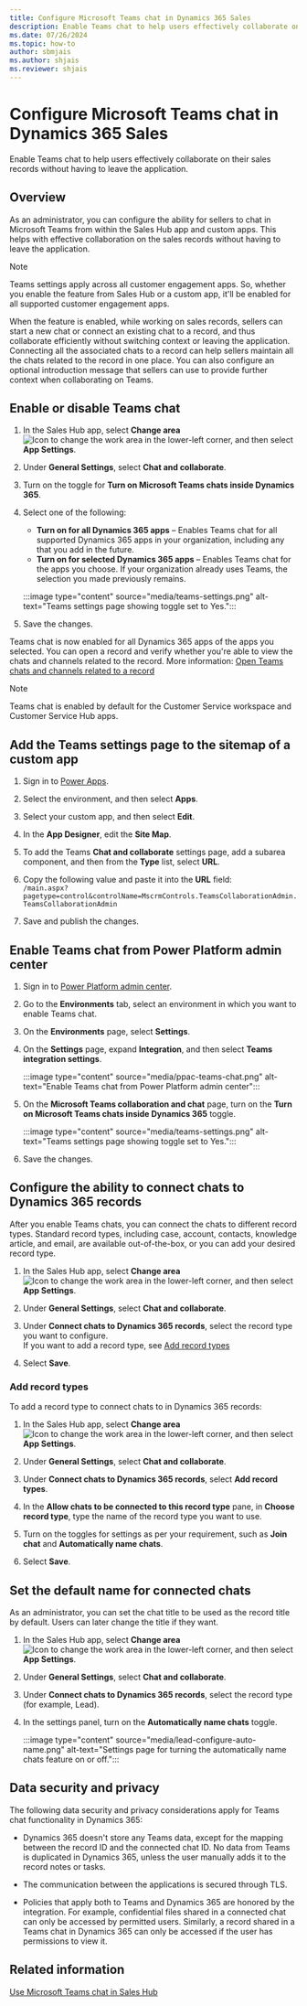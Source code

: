 ```yaml
---
title: Configure Microsoft Teams chat in Dynamics 365 Sales 
description: Enable Teams chat to help users effectively collaborate on their sales records without having to leave the application.
ms.date: 07/26/2024
ms.topic: how-to
author: sbmjais
ms.author: shjais
ms.reviewer: shjais 
---
```


# Configure Microsoft Teams chat in Dynamics 365 Sales

Enable Teams chat to help users effectively collaborate on their sales records without having to leave the application.

## Overview

As an administrator, you can configure the ability for sellers to chat in Microsoft Teams from within the Sales Hub app and custom apps. This helps with effective collaboration on the sales records without having to leave the application.

> [!NOTE]
> Teams settings apply across all customer engagement apps. So, whether you enable the feature from Sales Hub or a custom app, it'll be enabled for all supported customer engagement apps.

When the feature is enabled, while working on sales records, sellers can start a new chat or connect an existing chat to a record, and thus collaborate efficiently without switching context or leaving the application. Connecting all the associated chats to a record can help sellers maintain all the chats related to the record in one place. You can also configure an optional introduction message that sellers can use to provide further context when collaborating on Teams.

## Enable or disable Teams chat

1. In the Sales Hub app, select **Change area** ![Icon to change the work area](media/change-area-icon.png) in the lower-left corner, and then select **App Settings**.

2. Under **General Settings**, select **Chat and collaborate**.

3. Turn on the toggle for **Turn on Microsoft Teams chats inside Dynamics 365**.

4. Select one of the following:

    - **Turn on for all Dynamics 365 apps** – Enables Teams chat for all supported Dynamics 365 apps in your organization, including any that you add in the future.
    - **Turn on for selected Dynamics 365 apps** – Enables Teams chat for the apps you choose. If your organization already uses Teams, the selection you made previously remains.

    :::image type="content" source="media/teams-settings.png" alt-text="Teams settings page showing toggle set to Yes.":::

5. Save the changes.

Teams chat is now enabled for all Dynamics 365 apps of the apps you selected. You can open a record and verify whether you're able to view the chats and channels related to the record. More information: [Open Teams chats and channels related to a record](using-teams-chat-in-dynamics.md#open-teams-chats-and-channels-related-to-a-record)

> [!NOTE]
> Teams chat is enabled by default for the Customer Service workspace and Customer Service Hub apps.


## Add the Teams settings page to the sitemap of a custom app

1. Sign in to [Power Apps](https://make.powerapps.com/).

2. Select the environment, and then select **Apps**. 

3. Select your custom app, and then select **Edit**.

4. In the **App Designer**, edit the **Site Map**.

5. To add the Teams **Chat and collaborate** settings page, add a subarea component, and then from the **Type** list, select  **URL**.

6.  Copy the following value and paste it into the **URL** field:  
    ```/main.aspx?pagetype=control&controlName=MscrmControls.TeamsCollaborationAdmin.TeamsCollaborationAdmin```

7. Save and publish the changes.


## Enable Teams chat from Power Platform admin center

1. Sign in to [Power Platform admin center](https://admin.powerplatform.microsoft.com).

2. Go to the **Environments** tab, select an environment in which you want to enable Teams chat.

3. On the **Environments** page, select **Settings**.

4. On the **Settings** page, expand **Integration**, and then select **Teams integration settings**.

    :::image type="content" source="media/ppac-teams-chat.png" alt-text="Enable Teams chat from Power Platform admin center":::

5. On the **Microsoft Teams collaboration and chat** page, turn on the **Turn on Microsoft Teams chats inside Dynamics 365** toggle.
        
    :::image type="content" source="media/teams-settings.png" alt-text="Teams settings page showing toggle set to Yes.":::

6. Save the changes.

## Configure the ability to connect chats to Dynamics 365 records

After you enable Teams chats, you can connect the chats to different record types. Standard record types, including case, account, contacts, knowledge article, and email, are available out-of-the-box, or you can add your desired record type.

1. In the Sales Hub app, select **Change area** ![Icon to change the work area](media/change-area-icon.png) in the lower-left corner, and then select **App Settings**.

2. Under **General Settings**, select **Chat and collaborate**.
   
1. Under **Connect chats to Dynamics 365 records**, select the record type you want to configure.<br>
   If you want to add a record type, see [Add record types](#add-record-types)
    
1. Select **Save**.

### Add record types

To add a record type to connect chats to in Dynamics 365 records:

1. In the Sales Hub app, select **Change area** ![Icon to change the work area](media/change-area-icon.png) in the lower-left corner, and then select **App Settings**.

2. Under **General Settings**, select **Chat and collaborate**.
   
1. Under **Connect chats to Dynamics 365 records**, select **Add record types**.
	
1. In the **Allow chats to be connected to this record type** pane, in **Choose record type**, type the name of the record type you want to use.
	
1. Turn on the toggles for settings as per your requirement, such as **Join chat** and **Automatically name chats**.
            
1. Select **Save**.

## Set the default name for connected chats

As an administrator, you can set the chat title to be used as the record title by default. Users can later change the title if they want.

1. In the Sales Hub app, select **Change area** ![Icon to change the work area](media/change-area-icon.png) in the lower-left corner, and then select **App Settings**.

2. Under **General Settings**, select **Chat and collaborate**.

3. Under **Connect chats to Dynamics 365 records**, select the record type (for example, Lead).

4. In the settings panel, turn on the **Automatically name chats** toggle.

    :::image type="content" source="media/lead-configure-auto-name.png" alt-text="Settings page for turning the automatically name chats feature on or off.":::

## Data security and privacy

The following data security and privacy considerations apply for Teams chat functionality in Dynamics 365:

- Dynamics 365 doesn't store any Teams data, except for the mapping between the record ID and the connected chat ID. No data from Teams is duplicated in Dynamics 365, unless the user manually adds it to the record notes or tasks.

- The communication between the applications is secured through TLS.

- Policies that apply both to Teams and Dynamics 365 are honored by the integration. For example, confidential files shared in a connected chat can only be accessed by permitted users. Similarly, a record shared in a Teams chat in Dynamics 365 can only be accessed if the user has permissions to view it.  

## Related information

[Use Microsoft Teams chat in Sales Hub](using-teams-chat-in-dynamics.md)  
 

